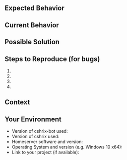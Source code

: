 <!-- Provide a general summary of the issue in the Title above -->

## Expected Behavior
<!-- If you're describing a bug, tell us what should happen
   - If you're suggesting a change/improvement, tell us how it should work -->

## Current Behavior
<!-- If describing a bug, tell us what happens instead of the expected behavior
   - If suggesting a change/improvement,
   - explain the difference from current behavior -->

## Possible Solution
<!-- Not obligatory, but suggest a fix/reason for the bug,
   - or ideas how to implement the addition or change -->

## Steps to Reproduce (for bugs)
<!-- Provide an unambiguous set of steps to reproduce this bug.
   - Include code to reproduce, if relevant, inside code blocks. -->
1.
2.
3.
4.

## Context
<!-- How has this issue affected you? What are you trying to accomplish?
   - Providing context helps us come up with a solution that is most useful
   - in the real world -->

## Your Environment
<!-- Include as many relevant details about the environment
   - you experienced the bug in -->
 * Version of cshrix-bot used:
 * Version of cshrix used:
 * Homeserver software and version:
 * Operating System and version (e.g. Windows 10 x64):
 * Link to your project (if available):

